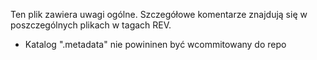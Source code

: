 Ten plik zawiera uwagi ogólne. Szczegółowe komentarze znajdują się w poszczególnych plikach w tagach REV.

* Katalog ".metadata" nie powininen być wcommitowany do repo
